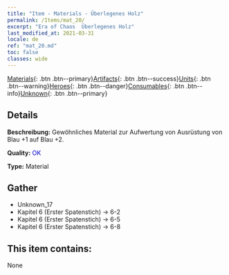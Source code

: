 ```yaml
---
title: "Item - Materials - Überlegenes Holz"
permalink: /Items/mat_20/
excerpt: "Era of Chaos  Überlegenes Holz"
last_modified_at: 2021-03-31
locale: de
ref: "mat_20.md"
toc: false
classes: wide
---
```

 [Materials](/de/Items/){: .btn .btn--primary}[Artifacts](/de/Items/Artifacts/){: .btn .btn--success}[Units](/de/Items/Units/){: .btn .btn--warning}[Heroes](/de/Items/Heroes/){: .btn .btn--danger}[Consumables](/de/Items/Consumables/){: .btn .btn--info}[Unknown](/de/Items/Unknown/){: .btn .btn--primary}

## Details
 **Beschreibung:** Gewöhnliches Material zur Aufwertung von Ausrüstung von Blau +1 auf Blau +2.

 **Quality:** <span style="color: #0000CD">OK</span>

 **Type:** Material

## Gather

*    Unknown_17 
*    Kapitel 6 (Erster Spatenstich) -> 6-2 
*    Kapitel 6 (Erster Spatenstich) -> 6-5 
*    Kapitel 6 (Erster Spatenstich) -> 6-8 

## This item contains:

  None

